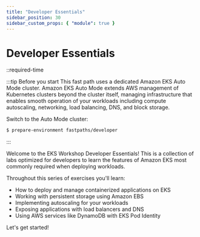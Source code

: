 ```yaml
---
title: "Developer Essentials"
sidebar_position: 30
sidebar_custom_props: { "module": true }
---
```


# Developer Essentials

::required-time

:::tip Before you start
This fast path uses a dedicated Amazon EKS Auto Mode cluster. Amazon EKS Auto Mode extends AWS management of Kubernetes clusters beyond the cluster itself, managing infrastructure that enables smooth operation of your workloads including compute autoscaling, networking, load balancing, DNS, and block storage.

Switch to the Auto Mode cluster:

```bash
$ prepare-environment fastpaths/developer
```
:::

Welcome to the EKS Workshop Developer Essentials! This is a collection of labs optimized for developers to learn the features of Amazon EKS most commonly required when deploying workloads.

Throughout this series of exercises you'll learn:

- How to deploy and manage containerized applications on EKS
- Working with persistent storage using Amazon EBS
- Implementing autoscaling for your workloads
- Exposing applications with load balancers and DNS
- Using AWS services like DynamoDB with EKS Pod Identity

Let's get started!
